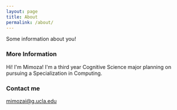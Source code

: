 ```yaml
---
layout: page
title: About
permalink: /about/
---
```


Some information about you!

### More Information

Hi! I'm Mimoza! I'm a third year Cognitive Science major planning on pursuing a Specialization in Computing.

### Contact me

[mimozai@g.ucla.edu](mailto:mimozai@g.ucla.edu)